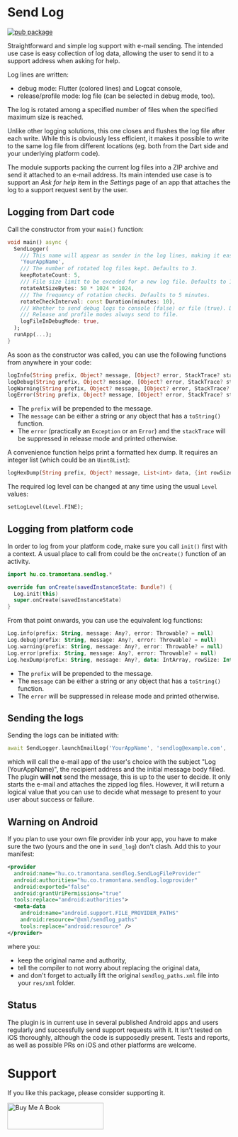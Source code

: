 Send Log
========

[![pub package](https://img.shields.io/pub/v/send_log.svg)](https://pub.dev/packages/send_log)

Straightforward and simple log support with e-mail sending. The intended use case is easy collection of log data, allowing the user to send it to a support address when asking for help.

Log lines are written:

* debug mode: Flutter (colored lines) and Logcat console,
* release/profile mode: log file (can be selected in debug mode, too).

The log is rotated among a specified number of files when the specified maximum size is reached.

Unlike other logging solutions, this one closes and flushes the log file after each write. While this is obviously less efficient, it makes it possible to write to the same log file from different locations (eg. both from the Dart side and your underlying platform code).

The module supports packing the current log files into a ZIP archive and send it attached to an e-mail address. Its main intended use case is to support an _Ask for help_ item in the _Settings_ page of an app that attaches the log to a support request sent by the user.

## Logging from Dart code

Call the constructor from your `main()` function:

```dart
void main() async {
  SendLogger(
    /// This name will appear as sender in the log lines, making it easier to spot them or filter on in Logcat.
    'YourAppName',
    /// The number of rotated log files kept. Defaults to 3.
    keepRotateCount: 5,
    /// File size limit to be exceded for a new log file. Defaults to 10 MB.
    rotateAtSizeBytes: 50 * 1024 * 1024,
    /// The frequency of rotation checks. Defaults to 5 minutes.
    rotateCheckInterval: const Duration(minutes: 10),
    /// Whether to send debug logs to console (false) or file (true). Defaults to false.
    /// Release and profile modes always send to file.
    logFileInDebugMode: true,
  );
  runApp(...);
}
```

As soon as the constructor was called, you can use the following functions from anywhere in your code:

```dart
logInfo(String prefix, Object? message, [Object? error, StackTrace? stackTrace]);
logDebug(String prefix, Object? message, [Object? error, StackTrace? stackTrace]);
logWarning(String prefix, Object? message, [Object? error, StackTrace? stackTrace]);
logError(String prefix, Object? message, [Object? error, StackTrace? stackTrace]);
```

* The `prefix` will be prepended to the message.
* The `message` can be either a string or any object that has a `toString()` function.
* The `error` (practically an `Exception` or an `Error`) and the `stackTrace` will be suppressed in release mode and printed otherwise.

A convenience function helps print a formatted hex dump. It requires an integer list (which could be an `Uint8List`):

```dart
logHexDump(String prefix, Object? message, List<int> data, {int rowSize = 16, bool showAscii = true});
```

The required log level can be changed at any time using the usual `Level` values:

```dart
setLogLevel(Level.FINE);
```

## Logging from platform code

In order to log from your platform code, make sure you call `init()` first with a context. A usual place to call from could be the `onCreate()` function of an activity.

```kotlin
import hu.co.tramontana.sendlog.*

override fun onCreate(savedInstanceState: Bundle?) {
  Log.init(this)
  super.onCreate(savedInstanceState)
}
```

From that point onwards, you can use the equivalent log functions:

```kotlin
Log.info(prefix: String, message: Any?, error: Throwable? = null)
Log.debug(prefix: String, message: Any?, error: Throwable? = null)
Log.warning(prefix: String, message: Any?, error: Throwable? = null)
Log.error(prefix: String, message: Any?, error: Throwable? = null)
Log.hexDump(prefix: String, message: Any?, data: IntArray, rowSize: Int = 16, showAscii: Boolean = true)
```

* The `prefix` will be prepended to the message.
* The `message` can be either a string or any object that has a `toString()` function.
* The `error` will be suppressed in release mode and printed otherwise.

## Sending the logs

Sending the logs can be initiated with:

```dart
await SendLogger.launchEmailLog('YourAppName', 'sendlog@example.com', 'message body');
```

which will call the e-mail app of the user's choice with the subject "Log (YourAppName)", the recipient address and the initial message body filled. The plugin **will not** send the message, this is up to the user to decide. It only starts the e-mail and attaches the zipped log files. However, it will return a logical value that you can use to decide what message to present to your user about success or failure.

## Warning on Android

If you plan to use your own file provider inb your app, you have to make sure the two (yours and the one in `send_log`) don't clash. Add this to your manifest:

```xml
<provider
  android:name="hu.co.tramontana.sendlog.SendLogFileProvider"
  android:authorities="hu.co.tramontana.sendlog.logprovider"
  android:exported="false"
  android:grantUriPermissions="true"
  tools:replace="android:authorities">
  <meta-data
    android:name="android.support.FILE_PROVIDER_PATHS"
    android:resource="@xml/sendlog_paths"
    tools:replace="android:resource" />
</provider>
```

where you:

* keep the original name and authority,
* tell the compiler to not worry about replacing the original data,
* and don't forget to actually lift the original `sendlog_paths.xml` file into your `res/xml` folder.

## Status

The plugin is in current use in several published Android apps and users regularly and successfully send support requests with it. It isn't tested on iOS thoroughly, although the code is supposedly present. Tests and reports, as well as possible PRs on iOS and other platforms are welcome.

# Support

If you like this package, please consider supporting it.

<a href="https://www.buymeacoffee.com/deakjahn" target="_blank"><img src="https://cdn.buymeacoffee.com/buttons/v2/default-yellow.png" alt="Buy Me A Book" height="60" width="217"></a>